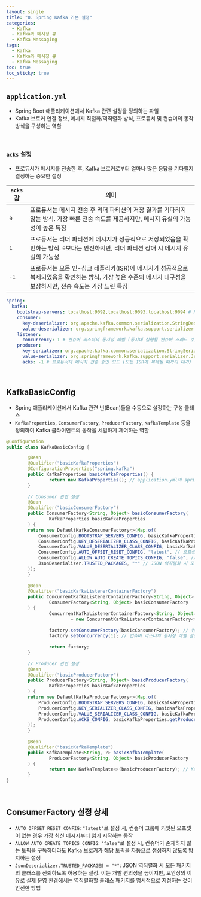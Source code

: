 ```yaml
---
layout: single
title: "0. Spring Kafka 기본 설정"
categories:
  - Kafka
  - Kafka와 메시징 큐
  - Kafka Messaging
tags:
  - Kafka
  - Kafka와 메시징 큐
  - Kafka Messaging
toc: true
toc_sticky: true
---
```


## `application.yml`

- Spring Boot 애플리케이션에서 Kafka 관련 설정을 정의하는 파일
- Kafka 브로커 연결 정보, 메시지 직렬화/역직렬화 방식, 프로듀서 및 컨슈머의 동작 방식을 구성하는 역할

<br>

### `acks` 설정

- 프로듀서가 메시지를 전송한 후, Kafka 브로커로부터 얼마나 많은 응답을 기다릴지 결정하는 중요한 설정

| `acks` 값 | 의미 |
| --- | --- |
| `0` | 프로듀서는 메시지 전송 후 리더 파티션의 저장 결과를 기다리지 않는 방식. 가장 빠른 전송 속도를 제공하지만, 메시지 유실의 가능성이 높은 특징 |
| `1` | 프로듀서는 리더 파티션에 메시지가 성공적으로 저장되었음을 확인하는 방식. `0`보다는 안전하지만, 리더 파티션 장애 시 메시지 유실의 가능성 |
| `-1` | 프로듀서는 모든 인-싱크 레플리카(ISR)에 메시지가 성공적으로 복제되었음을 확인하는 방식. 가장 높은 수준의 메시지 내구성을 보장하지만, 전송 속도는 가장 느린 특징 |

```yaml
spring:
  kafka:
    bootstrap-servers: localhost:9092,localhost:9093,localhost:9094 # Kafka 브로커 연결 주소 목록
    consumer:
      key-deserializer: org.apache.kafka.common.serialization.StringDeserializer # 컨슈머 키 역직렬화 클래스
      value-deserializer: org.springframework.kafka.support.serializer.JsonDeserializer # 컨슈머 값 역직렬화 클래스 (JSON 형식)
    listener:
      concurrency: 1 # 컨슈머 리스너의 동시성 레벨 (동시에 실행될 컨슈머 스레드 수)
    producer:
      key-serializer: org.apache.kafka.common.serialization.StringSerializer # 프로듀서 키 직렬화 클래스
      value-serializer: org.springframework.kafka.support.serializer.JsonSerializer # 프로듀서 값 직렬화 클래스 (JSON 형식)
      acks: -1 # 프로듀서의 메시지 전송 승인 모드 (모든 ISR에 복제될 때까지 대기)
```

<br>

## KafkaBasicConfig

- Spring 애플리케이션에서 Kafka 관련 빈(Bean)들을 수동으로 설정하는 구성 클래스
- `KafkaProperties`, `ConsumerFactory`, `ProducerFactory`, `KafkaTemplate` 등을 정의하여 Kafka 클라이언트의 동작을 세밀하게 제어하는 역할

```java
@Configuration
public class KafkaBasicConfig {

		@Bean
		@Qualifier("basicKafkaProperties")
		@ConfigurationProperties("spring.kafka")
		public KafkaProperties basicKafkaProperties() {
				return new KafkaProperties(); // application.yml의 spring.kafka 설정을 로드하는 빈
		}
		
		// Consumer 관련 설정
		@Bean
		@Qualifier("basicConsumerFactory")
		public ConsumerFactory<String, Object> basicConsumerFactory(
				KafkaProperties basicKafkaProperties
		) {
        return new DefaultKafkaConsumerFactory<>(Map.of(
            ConsumerConfig.BOOTSTRAP_SERVERS_CONFIG, basicKafkaProperties.getBootstrapServers(), // 브로커 서버 설정
            ConsumerConfig.KEY_DESERIALIZER_CLASS_CONFIG, basicKafkaProperties.getConsumer().getKeyDeserializer(), // 키 역직렬화 클래스 설정
            ConsumerConfig.VALUE_DESERIALIZER_CLASS_CONFIG, basicKafkaProperties.getConsumer().getValueDeserializer(), // 값 역직렬화 클래스 설정
            ConsumerConfig.AUTO_OFFSET_RESET_CONFIG, "latest", // 오프셋이 없을 경우 최신 메시지부터 읽는 설정
            ConsumerConfig.ALLOW_AUTO_CREATE_TOPICS_CONFIG, "false", // 토픽 자동 생성을 비활성화하는 설정
            JsonDeserializer.TRUSTED_PACKAGES, "*" // JSON 역직렬화 시 모든 패키지의 클래스를 신뢰하는 설정 (보안 주의)
        ));
		}
		
		@Bean
		@Qualifier("basicKafkaListenerContainerFactory")
		public ConcurrentKafkaListenerContainerFactory<String, Object> basicKafkaListenerContainerFactory(
				ConsumerFactory<String, Object> basicConsumerFactory
		) {
				ConcurrentKafkaListenerContainerFactory<String, Object> factory
						= new ConcurrentKafkaListenerContainerFactory<>();
						
				factory.setConsumerFactory(basicConsumerFactory); // 컨슈머 팩토리 설정
				factory.setConcurrency(1); // 컨슈머 리스너의 동시성 레벨 설정
				
				return factory;
		}
		
		// Producer 관련 설정
		@Bean
		@Qualifier("basicProducerFactory")
		public ProducerFactory<String, Object> basicProducerFactory(
				KafkaProperties basicKafkaProperties
		) {
        return new DefaultKafkaProducerFactory<>(Map.of(
            ProducerConfig.BOOTSTRAP_SERVERS_CONFIG, basicKafkaProperties.getBootstrapServers(), // 브로커 서버 설정
            ProducerConfig.KEY_SERIALIZER_CLASS_CONFIG, basicKafkaProperties.getProducer().getKeySerializer(), // 키 직렬화 클래스 설정
            ProducerConfig.VALUE_SERIALIZER_CLASS_CONFIG, basicKafkaProperties.getProducer().getValueSerializer(), // 값 직렬화 클래스 설정
            ProducerConfig.ACKS_CONFIG, basicKafkaProperties.getProducer().getAcks() // acks 설정
        ));
		}
		
		@Bean
		@Qualifier("basicKafkaTemplate")
		public KafkaTemplate<String, ?> basicKafkaTemplate(
				ProducerFactory<String, Object> basicProducerFactory
		) {
				return new KafkaTemplate<>(basicProducerFactory); // Kafka 메시지 전송을 위한 템플릿 빈
		}
}
```

<br>

## ConsumerFactory 설정 상세

- `AUTO_OFFSET_RESET_CONFIG`: `"latest"`로 설정 시, 컨슈머 그룹에 커밋된 오프셋이 없는 경우 가장 최신 메시지부터 읽기 시작하는 동작
- `ALLOW_AUTO_CREATE_TOPICS_CONFIG`: `"false"`로 설정 시, 컨슈머가 존재하지 않는 토픽을 구독하더라도 Kafka 브로커가 해당 토픽을 자동으로 생성하지 않도록 방지하는 설정
- `JsonDeserializer.TRUSTED_PACKAGES = "*"`: JSON 역직렬화 시 모든 패키지의 클래스를 신뢰하도록 허용하는 설정. 이는 개발 편의성을 높이지만, 보안상의 이유로 실제 운영 환경에서는 역직렬화할 클래스 패키지를 명시적으로 지정하는 것이 안전한 방법